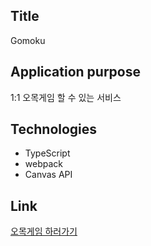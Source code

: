 ## Title

Gomoku

## Application purpose

1:1 오목게임 할 수 있는 서비스

## Technologies
* TypeScript
* webpack
* Canvas API

## Link
[오목게임 하러가기](http://sangyoon-gomoku.s3-website.ap-northeast-2.amazonaws.com/)

